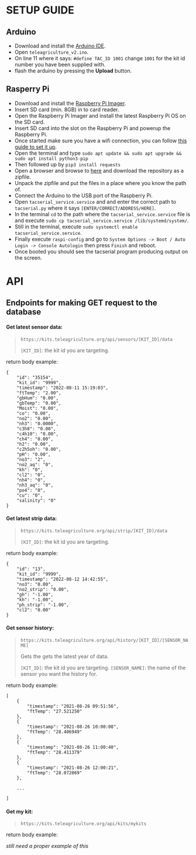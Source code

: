 # SETUP GUIDE

## Arduino

* Download and install the [Arduino IDE](https://www.arduino.cc/en/software).
* Open `teleagriculture_v2.ino`.
* On line 11 where it says: `#define TAC_ID 1001` change `1001` for the kit id number you have been supplied with.
* flash the arduino by pressing the **Upload** button.


## Rasperry Pi

* Download and install the [Raspberry Pi Imager](https://www.raspberrypi.com/software/).
* Insert SD card (min. 8GB) in to card reader.
* Open the Raspberry Pi Imager and install the latest Raspberry Pi OS on the SD card.
* Insert SD card into the slot on the Raspberry Pi and powerup the Raspberry Pi.
* Once started make sure you have a wifi connection, you can follow [this guide to set it up](https://www.raspberrypi.com/documentation/computers/configuration.html#using-the-desktop).
* Open the terminal and type `sudo apt update && sudo apt upgrade && sudo apt install python3-pip`
* Then followed up by `pip3 install requests`
* Open a browser and browse to [here](https://gitlab.com/teleagriculture/iot-v2) and download the repository as a zipfile.
* Unpack the zipfile and put the files in a place where you know the path of.
* Connect the Arduino to the USB port of the Raspberry Pi.
* Open `tacserial_service.service` and and enter the correct path to `tacserial.py` where it says `[ENTER/CORRECT/ADDRESS/HERE]`.
* In the terminal `cd` to the path where the `tacserial_service.service` file is and execute `sudo cp tacserial_service.service /lib/systemd/system/`.
* Still in the terminal, execute `sudo systemctl enable tacserial_service.service`.
* Finally execute `raspi-config` and go to `System Options -> Boot / Auto Login -> Console Autologin` then press `Finish` and reboot.
* Once booted you should see the tacserial program producing output on the screen.

# API

## Endpoints for making GET request to the database

#### Get latest sensor data:
>`https://kits.teleagriculture.org/api/sensors/[KIT_ID]/data`
>
>`[KIT_ID]`: the kit id you are targeting.

return body example:

	{
	    "id": "35154",
	    "kit_id": "9999",
	    "timestamp": "2022-08-11 15:19:03",
	    "ftTemp": "2.00",
	    "gbHum": "0.00",
	    "gbTemp": "0.00",
	    "Moist": "0.00",
	    "co": "0.00",
	    "no2": "0.00",
	    "nh3": "0.0000",
	    "c3h8": "0.00",
	    "c4h10": "0.00",
	    "ch4": "0.00",
	    "h2": "0.00",
	    "c2h5oh": "0.00",
	    "pH": "0.00",
	    "no3": "2",
	    "no2_aq": "0",
	    "kh": "0",
	    "cl2": "0",
	    "nh4": "0",
	    "nh3_aq": "0",
	    "po4": "0",
	    "cu": "0",
	    "salinity": "0"
	}

#### Get latest strip data:
>`https://kits.teleagriculture.org/api/strip/[KIT_ID]/data`
>
>`[KIT_ID]`: the kit id you are targeting.

return body example:

	{
	    "id": "13",
	    "kit_id": "9999",
	    "timestamp": "2022-08-12 14:42:55",
	    "no3": "0.00",
	    "no2_strip": "0.00",
	    "gh": "-1.00",
	    "kh": "-1.00",
	    "ph_strip": "-1.00",
	    "cl2": "0.00"
	}

#### Get sensor history:
>`https://kits.teleagriculture.org/api/history/[KIT_ID]/[SENSOR_NAME]`
>
>Gets the gets the latest year of data.
>
>`[KIT_ID]`: the kit id you are targeting.
>`[SENSOR_NAME]`: the name of the sensor you want the history for.

return body example:

	[
	    {
	        "timestamp": "2021-08-26 09:51:56",
	        "ftTemp": "27.521250"
	    },
	    {
	        "timestamp": "2021-08-26 10:00:08",
	        "ftTemp": "28.406949"
	    },
	    {
	        "timestamp": "2021-08-26 11:00:40",
	        "ftTemp": "28.411379"
	    },
	    {
	        "timestamp": "2021-08-26 12:00:21",
	        "ftTemp": "28.072069"
	    },

	    ...

	]

#### Get my kit:
>`https://kits.teleagriculture.org/api/kits/mykits`

return body example:

*still need a proper example of this*


